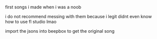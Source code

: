 first songs i made when i was a noob

 i do not recommend messing with them because i legit didnt even know how to use fl studio lmao 

import the jsons into beepbox to get the original song